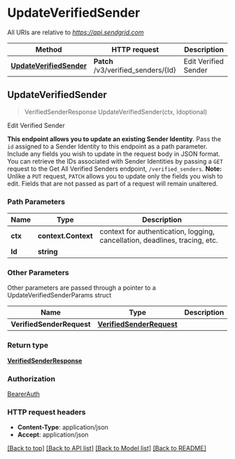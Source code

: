 # UpdateVerifiedSender

All URIs are relative to *https://api.sendgrid.com*

Method | HTTP request | Description
------------- | ------------- | -------------
[**UpdateVerifiedSender**](UpdateVerifiedSender.md#UpdateVerifiedSender) | **Patch** /v3/verified_senders/{Id} | Edit Verified Sender



## UpdateVerifiedSender

> VerifiedSenderResponse UpdateVerifiedSender(ctx, Idoptional)

Edit Verified Sender

**This endpoint allows you to update an existing Sender Identity**.  Pass the `id` assigned to a Sender Identity to this endpoint as a path parameter. Include any fields you wish to update in the request body in JSON format.  You can retrieve the IDs associated with Sender Identities by passing a `GET` request to the Get All Verified Senders endpoint, `/verified_senders`.  **Note:** Unlike a `PUT` request, `PATCH` allows you to update only the fields you wish to edit. Fields that are not passed as part of a request will remain unaltered.

### Path Parameters


Name | Type | Description
------------- | ------------- | -------------
**ctx** | **context.Context** | context for authentication, logging, cancellation, deadlines, tracing, etc.
**Id** | **string** | 

### Other Parameters

Other parameters are passed through a pointer to a UpdateVerifiedSenderParams struct


Name | Type | Description
------------- | ------------- | -------------
**VerifiedSenderRequest** | [**VerifiedSenderRequest**](VerifiedSenderRequest.md) | 

### Return type

[**VerifiedSenderResponse**](VerifiedSenderResponse.md)

### Authorization

[BearerAuth](../README.md#BearerAuth)

### HTTP request headers

- **Content-Type**: application/json
- **Accept**: application/json

[[Back to top]](#) [[Back to API list]](../README.md#documentation-for-api-endpoints)
[[Back to Model list]](../README.md#documentation-for-models)
[[Back to README]](../README.md)

